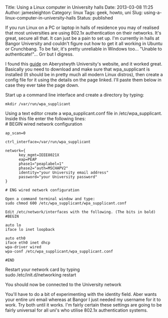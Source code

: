 Title: Using a Linux computer in University halls
Date: 2013-03-08 11:25
Author: jamesleighton
Category: linux
Tags: geek, howto, uni
Slug: using-a-linux-computer-in-university-halls
Status: published

If you run Linux on a PC or laptop in halls of residence you may of realised that most universities are using 802.1x authentication on their networks. It's great, secure all that. It can just be a pain to set up. I'm currently in halls at Bangor University and couldn't figure out how to get it all working in Ubuntu or Crunchbang. To be fair, it's pretty unreliable in Windows too... "Unable to authenticate!"... Grr but I digress.

I found this [guide](http://www.inf.aber.ac.uk/advisory/faq/511) on Aberystwyth University's website, and it worked great. Basically you need to download and make sure that wpa\_supplicant is installed (It should be in pretty much all modern Linux distros), then create a config file for it using the details on the page linked. I'll paste them below in case they ever take the page down.

Start up a command line interface and create a directory by typing:

<div class="highlight">

    mkdir /var/run/wpa_supplicant

</div>

Using a text editor create a wpa\_supplicant.conf file in /etc/wpa\_supplicant. Inside this file enter the following lines:  
\# BEGIN wired network configuration

<div class="highlight">

    ap_scan=0

    ctrl_interface=/var/run/wpa_supplicant

    network={ 
          key_mgmt=IEEE8021X 
          eap=PEAP 
          phase1="peaplabel=1" 
          phase2="auth=MSCHAPV2" 
          identity="your University email address" 
          password="your University password" 
    }

    # ENG wired network configuration

    Open a command terminal window and type:
    sudo chmod 600 /etc/wpa_supplicant/wpa_supplicant.conf

    Edit /etc/network/interfaces with the following. (The bits in bold)
    #BEGIN

    auto lo
    iface lo inet loopback

    auto eth0
    iface eth0 inet dhcp
    wpa-driver wired
    wpa-conf /etc/wpa_supplicant/wpa_supplicant.conf

    #END

</div>

Restart your network card by typing  
sudo /etc/init.d/networking restart

You should now be connected to the University network

You'll have to do a bit of experimenting with the identity field. Aber wants your entire uni email whereas at Bangor I just needed my username for it to work. Try both until it works. I'm fairly certain these settings are going to be fairly universal for all uni's who utilise 802.1x authentication systems.
